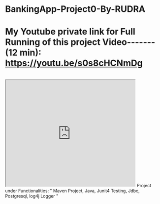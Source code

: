 # BankingApp-Project0-By-RUDRA
# My Youtube private link for Full Running of this project Video-------(12 min): https://youtu.be/s0s8cHCNmDg
<br>
<iframe width="420" height="345" src="https://youtu.be/s0s8cHCNmDg">
</iframe>
Project under Functionalities: " Maven Project, Java, Junit4 Testing, Jdbc, Postgresql, log4j Logger "
